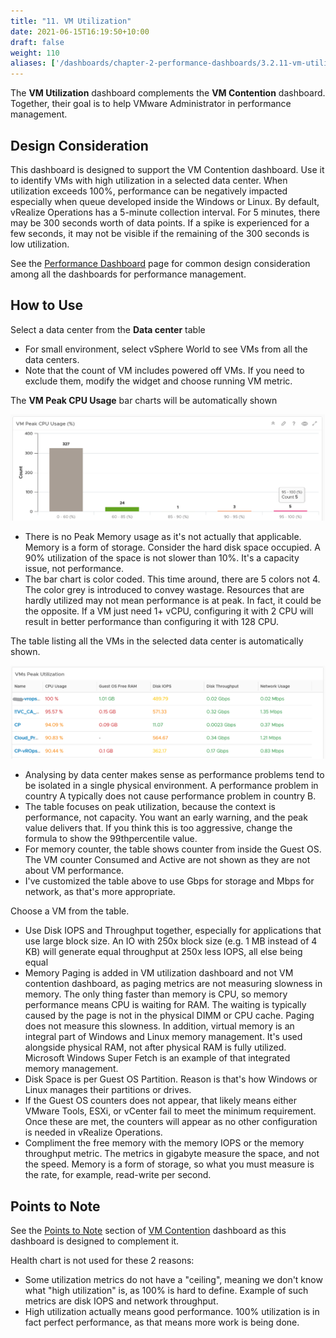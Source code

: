 ```yaml
---
title: "11. VM Utilization"
date: 2021-06-15T16:19:50+10:00
draft: false
weight: 110
aliases: ['/dashboards/chapter-2-performance-dashboards/3.2.11-vm-utilization']
---
```


The **VM Utilization** dashboard complements the **VM Contention** dashboard. Together, their goal is to help VMware Administrator in performance management.

## Design Consideration

This dashboard is designed to support the VM Contention dashboard. Use it to identify VMs with high utilization in a selected data center. When utilization exceeds 100%, performance can be negatively impacted especially when queue developed inside the Windows or Linux. By default, vRealize Operations has a 5-minute collection interval. For 5 minutes, there may be 300 seconds worth of data points. If a spike is experienced for a few seconds, it may not be visible if the remaining of the 300 seconds is low utilization.

See the [Performance Dashboard](/dashboards/chapter-2-performance-dashboards/) page for common design consideration among all the dashboards for performance management.

## How to Use

Select a data center from the **Data center** table

- For small environment, select vSphere World to see VMs from all the data centers.
- Note that the count of VM includes powered off VMs. If you need to exclude them, modify the widget and choose running VM metric.

The **VM Peak CPU Usage** bar charts will be automatically shown

![VM Peak CPU Usage](3.2.11-fig-1.png)

- There is no Peak Memory usage as it's not actually that applicable. Memory is a form of storage. Consider the hard disk space occupied. A 90% utilization of the space is not slower than 10%. It's a capacity issue, not performance.
- The bar chart is color coded. This time around, there are 5 colors not 4. The color grey is introduced to convey wastage. Resources that are hardly utilized may not mean performance is at peak. In fact, it could be the opposite. If a VM just need 1+ vCPU, configuring it with 2 CPU will result in better performance than configuring it with 128 CPU.

The table listing all the VMs in the selected data center is automatically shown.

![Table listing VMs](3.2.11-fig-2.png)

- Analysing by data center makes sense as performance problems tend to be isolated in a single physical environment. A performance problem in country A typically does not cause performance problem in country B. 
- The table focuses on peak utilization, because the context is performance, not capacity. You want an early warning, and the peak value delivers that. If you think this is too aggressive, change the formula to show the 99thpercentile value. 
- For memory counter, the table shows counter from inside the Guest OS. The VM counter Consumed and Active are not shown as they are not about VM performance.
- I've customized the table above to use Gbps for storage and Mbps for network, as that's more appropriate.

Choose a VM from the table.

- Use Disk IOPS and Throughput together, especially for applications that use large block size. An IO with 250x block size (e.g. 1 MB instead of 4 KB) will generate equal throughput at 250x less IOPS, all else being equal
- Memory Paging is added in VM utilization dashboard and not VM contention dashboard, as paging metrics are not measuring slowness in memory. The only thing faster than memory is CPU, so memory performance means CPU is waiting for RAM. The waiting is typically caused by the page is not in the physical DIMM or CPU cache. Paging does not measure this slowness. In addition, virtual memory is an integral part of Windows and Linux memory management. It's used alongside physical RAM, not after physical RAM is fully utilized. Microsoft Windows Super Fetch is an example of that integrated memory management. 
- Disk Space is per Guest OS Partition. Reason is that's how Windows or Linux manages their partitions or drives. 
- If the Guest OS counters does not appear, that likely means either VMware Tools, ESXi, or vCenter fail to meet the minimum requirement. Once these are met, the counters will appear as no other configuration is needed in vRealize Operations.
- Compliment the free memory with the memory IOPS or the memory throughput metric. The metrics in gigabyte measure the space, and not the speed. Memory is a form of storage, so what you must measure is the rate, for example, read-write per second.

## Points to Note

See the [Points to Note](/dashboards/chapter-2-performance-dashboards/3.2.10-vm-contention/#points-to-note) section of [VM Contention](/dashboards/chapter-2-performance-dashboards/3.2.10-vm-contention) dashboard as this dashboard is designed to complement it.

Health chart is not used for these 2 reasons:

- Some utilization metrics do not have a "ceiling", meaning we don't know what "high utilization" is, as 100% is hard to define. Example of such metrics are disk IOPS and network throughput.
- High utilization actually means good performance. 100% utilization is in fact perfect performance, as that means more work is being done.
